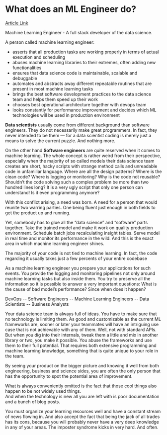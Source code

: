 # What does an ML Engineer do?
[Article Link](https://medium.com/@tomaszdudek/but-what-is-this-machine-learning-engineer-actually-doing-18464d5c699)

Machine Learning Engineer - A full stack developer of the data science.

A person called machine learning engineer:
* asserts that all production tasks are working properly in terms of actual execution and scheduling
* abuses machine learning libraries to their extremes, often adding new functionalities
* ensures that data science code is maintainable, scalable and debuggable
* automates and abstracts away different repeatable routines that are present in most machine learning tasks
* brings the best software development practices to the data science team and helps them speed up their work
* chooses best operational architecture together with devops team
* looks constantly for performance improvement and decides which ML technologies will be used in production environment

**Data scientists** usually come from different background than software engineers. They do not necessarily make great programmers. In fact, they never intended to be them — for a data scientist coding is merely just a means to solve the current puzzle. And nothing more.

On the other hand **Software engineers** are quite reserved when it comes to machine learning. The whole concept is rather weird from their perspective, especially when the majority of so called models their data science team creates are short, hacky scripts with strange method calls and unreadable code in unfamiliar language. Where are all the design patterns? Where is the clean code? Where is logging or monitoring? Why is the code not reusable? Shouldn’t the code solving such a complex problem be more than two hundred lines long? It is a very ugly script that only one person can understand! Is it even programming anymore?

With this conflict arising, a need was born. A need for a person that would reunite two warring parties. One being fluent just enough in both fields to get the product up and running.

Yet, somebody has to glue all the “data science” and “software” parts together. Take the trained model and make it work on quality production environment. Schedule batch jobs recalculating insight tables. Serve model in real time and monitor its performance in the wild. And this is the exact area in which machine learning engineer shines.

The majority of your code is not tied to machine learning. In fact, the code regarding it usually takes just a few percents of your entire codebase

As a machine learning engineer you prepare your applications for such events. You provide the logging and monitoring pipelines not only around machine learning tasks but also inside them. You try to preserve all the information so it is possible to answer a very important questions: What is the cause of bad model’s performance? Since when does it happen?

DevOps -- Software Engineers -- Machine Learning Engineers -- Data Scientists -- Business Analysts

Your data science team is always full of ideas. You have to make sure that no technology is limiting them. As good and customizable as the current ML frameworks are, sooner or later your teammates will have an intriguing use case that is not achievable with any of them. Well, not with standard APIs. But when you dig into their internals, tweak them a little and mix in another library or two, you make it possible. You abuse the frameworks and use them to their full potential. That requires both extensive programming and machine learning knowledge, something that is quite unique to your role in the team.

By seeing your product on the bigger picture and knowing it well from both engineering, business and science sides, you are often the only person that has the opportunity to spot the potential area of improvement.

What is always conveniently omitted is the fact that those cool things also happen to be not widely used things.   
And when the technology is new all you are left with is poor documentation and a bunch of blog posts.

You must organize your learning resources well and have a constant stream of news flowing in. And also accept the fact that being the jack of all trades has its cons, because you will probably never have a very deep knowledge in any of your areas. The imposter syndrome kicks in very hard. And often.




